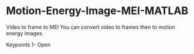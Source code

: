 # Motion-Energy-Image-MEI-MATLAB
Video to frame to MEI 
You can convert video to frames then to motion energy images.

Keypoints
1- Open 
